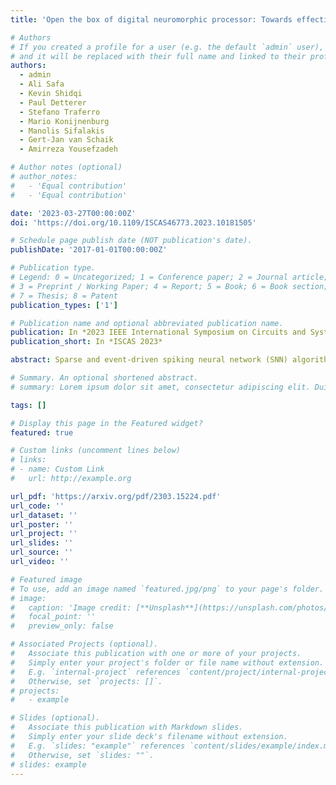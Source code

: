 ```yaml
---
title: 'Open the box of digital neuromorphic processor: Towards effective algorithm-hardware co-design'

# Authors
# If you created a profile for a user (e.g. the default `admin` user), write the username (folder name) here
# and it will be replaced with their full name and linked to their profile.
authors:
  - admin
  - Ali Safa
  - Kevin Shidqi
  - Paul Detterer
  - Stefano Traferro
  - Mario Konijnenburg
  - Manolis Sifalakis
  - Gert-Jan van Schaik
  - Amirreza Yousefzadeh

# Author notes (optional)
# author_notes:
#   - 'Equal contribution'
#   - 'Equal contribution'

date: '2023-03-27T00:00:00Z'
doi: 'https://doi.org/10.1109/ISCAS46773.2023.10181505'

# Schedule page publish date (NOT publication's date).
publishDate: '2017-01-01T00:00:00Z'

# Publication type.
# Legend: 0 = Uncategorized; 1 = Conference paper; 2 = Journal article;
# 3 = Preprint / Working Paper; 4 = Report; 5 = Book; 6 = Book section;
# 7 = Thesis; 8 = Patent
publication_types: ['1']

# Publication name and optional abbreviated publication name.
publication: In *2023 IEEE International Symposium on Circuits and Systems (ISCAS)*
publication_short: In *ISCAS 2023*

abstract: Sparse and event-driven spiking neural network (SNN) algorithms are the ideal candidate solution for energy-efficient edge computing. Yet, with the growing complexity of SNN algorithms, it isn't easy to properly benchmark and optimize their computational cost without hardware in the loop. Although digital neuromorphic processors have been widely adopted to benchmark SNN algorithms, their black-box nature is problematic for algorithm-hardware co-optimization. In this work, we open the black box of the digital neuromorphic processor for algorithm designers by presenting the neuron processing instruction set and detailed energy consumption of the SENeCA neuromorphic architecture. For convenient benchmarking and optimization, we provide the energy cost of the essential neuromorphic components in SENeCA, including neuron models and learning rules. Moreover, we exploit the SENeCA's hierarchical memory and exhibit an advantage over existing neuromorphic processors. We show the energy efficiency of SNN algorithms for video processing and online learning, and demonstrate the potential of our work for optimizing algorithm designs. Overall, we present a practical approach to enable algorithm designers to accurately benchmark SNN algorithms and pave the way towards effective algorithm-hardware co-design.

# Summary. An optional shortened abstract.
# summary: Lorem ipsum dolor sit amet, consectetur adipiscing elit. Duis posuere tellus ac convallis placerat. Proin tincidunt magna sed ex sollicitudin condimentum.

tags: []

# Display this page in the Featured widget?
featured: true

# Custom links (uncomment lines below)
# links:
# - name: Custom Link
#   url: http://example.org

url_pdf: 'https://arxiv.org/pdf/2303.15224.pdf'
url_code: ''
url_dataset: ''
url_poster: ''
url_project: ''
url_slides: ''
url_source: ''
url_video: ''

# Featured image
# To use, add an image named `featured.jpg/png` to your page's folder.
# image:
#   caption: 'Image credit: [**Unsplash**](https://unsplash.com/photos/pLCdAaMFLTE)'
#   focal_point: ''
#   preview_only: false

# Associated Projects (optional).
#   Associate this publication with one or more of your projects.
#   Simply enter your project's folder or file name without extension.
#   E.g. `internal-project` references `content/project/internal-project/index.md`.
#   Otherwise, set `projects: []`.
# projects:
#   - example

# Slides (optional).
#   Associate this publication with Markdown slides.
#   Simply enter your slide deck's filename without extension.
#   E.g. `slides: "example"` references `content/slides/example/index.md`.
#   Otherwise, set `slides: ""`.
# slides: example
---
```

